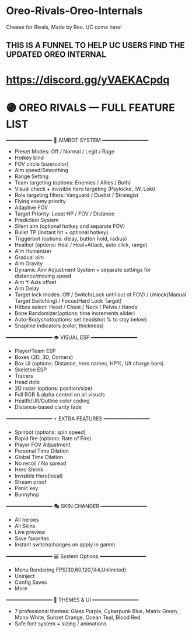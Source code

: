 # Oreo-Rivals-Oreo-Internals
Cheese for Rivals, Made by Reo. UC come here!

## THIS IS A FUNNEL TO HELP UC USERS FIND THE UPDATED OREO INTERNAL
# https://discord.gg/yVAEKACpdq

###
# 🟣 OREO RIVALS — FULL FEATURE LIST

━━━━━━━━━━━━━━━
🎯 AIMBOT SYSTEM
━━━━━━━━━━━━━━━
- Preset Modes: Off / Normal / Legit / Rage
- Hotkey bind
- FOV circle (size/color)
- Aim speed/Smoothing
- Range Setting
- Team targeting (options: Enemies / Allies / Both)
- Visual check + invisible hero targeting (Psylocke, IW, Loki)
- Role targeting filters: Vanguard / Duelist / Strategist
- Flying enemy priority
- Adaptive FOV 
- Target Priority: Least HP / FOV / Distance 
- Prediction System
- Silent aim (optional hotkey and separate FOV)
- Bullet TP (instant hit + optional hotkey)
- Triggerbot (options: delay, button hold, radius)
- Healbot (options: Heal / Heal+Attack, auto click, range)
- Aim Humanizer 
- Gradual aim 
- Aim Gravity
- Dynamic Aim Adjustment System + separate settings for distance/moving speed
- Aim Y-Axis offset
- Aim Delay
- Target lock modes: Off / Switch(Lock until out of FOV) / Unlock(Manual Target Switching) / Focus(Hard Lock Target)
- Hitbox select: Head / Chest / Neck / Pelvis / Hands
- Bone Randomizer(options: time increments slider)
- Auto-Bodyshot(options: set headshot % to stay below)
- Snapline indicators (color, thickness)

━━━━━━━━━━━━━━━
👁 VISUAL ESP
━━━━━━━━━━━━━━━
- Player/Team ESP 
- Boxes (2D, 3D, Corners)
- Box UI (options: Distance, hero names, HP%, Ult charge bars)
- Skeleton ESP 
- Tracers 
- Head dots
- 2D radar (options: position/size)
- Full RGB & alpha control on all visuals
- Health/Ult/Outline color coding
- Distance-based clarity fade

━━━━━━━━━━━━━━━
⚡ EXTRA FEATURES
━━━━━━━━━━━━━━━
- Spinbot (options: spin speed)
- Rapid fire (options: Rate of Fire)
- Player FOV Adjustment 
- Personal Time Dilation
- Global Time Dilation 
- No recoil / No spread
- Hero Shrink
- Invisible Hero(local)
- Stream proof
- Panic key
- Bunnyhop

━━━━━━━━━━━━━━━
🎭 SKIN CHANGER
━━━━━━━━━━━━━━━
- All heroes
- All Skins
- Live preview
- Save favorites
- Instant switch(changes on apply in game)

━━━━━━━━━━━━━━━
💻 System Options
━━━━━━━━━━━━━━━
- Menu Rendering FPS(30,60,120,144,Unlimited)
- Uninject
- Config Saves
- More

━━━━━━━━━━━━━━━
🎨 THEMES & UI
━━━━━━━━━━━━━━━
- 7 professional themes: Glass Purple, Cyberpunk Blue, Matrix Green, Mono White, Sunset Orange, Ocean Teal, Blood Red
- Safe font system + sizing / animations
